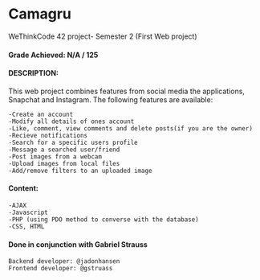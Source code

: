 # Camagru
WeThinkCode 42 project- Semester 2 (First Web project)

#### Grade Achieved: N/A / 125

#### DESCRIPTION:
This web project combines features from social media the applications, Snapchat and Instagram.
The following features are available:

    -Create an account
    -Modify all details of ones account
    -Like, comment, view comments and delete posts(if you are the owner)
    -Recieve notifications
    -Search for a specific users profile
    -Message a searched user/friend
    -Post images from a webcam
    -Upload images from local files
    -Add/remove filters to an uploaded image

#### Content:
    -AJAX
    -Javascript
    -PHP (using PDO method to converse with the database)
    -CSS, HTML
    
#### Done in conjunction with Gabriel Strauss
    Backend developer: @jadonhansen
    Frontend developer: @gstruass
